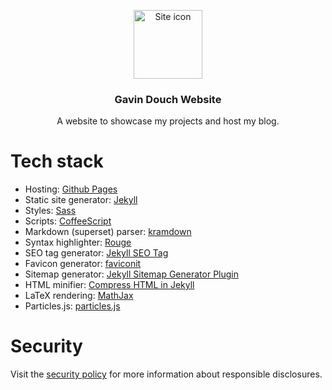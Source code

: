 <p align="center">
    <a href="https://gavindou.ch">
        <img src="https://gavindou.ch/assets/images/favicons/favicon-310.png" alt="Site icon" style="width: 110px; height: 110px;">
    </a>
</p>
<h3 align="center">Gavin Douch Website</h3>
<p align="center">A website to showcase my projects and host my blog.</p>

# Tech stack
- Hosting: [Github Pages](https://pages.github.com)
- Static site generator: [Jekyll](https://jekyllrb.com)
- Styles: [Sass](https://sass-lang.com/documentation/syntax)
- Scripts: [CoffeeScript](https://coffeescript.org)
- Markdown (superset) parser: [kramdown](https://kramdown.gettalong.org)
- Syntax highlighter: [Rouge](http://rouge.jneen.net)
- SEO tag generator: [Jekyll SEO Tag](https://github.com/jekyll/jekyll-seo-tag)
- Favicon generator: [faviconit](http://faviconit.com/en)
- Sitemap generator: [Jekyll Sitemap Generator Plugin](https://github.com/jekyll/jekyll-sitemap)
- HTML minifier: [Compress HTML in Jekyll](http://jch.penibelst.de)
- LaTeX rendering: [MathJax](https://www.mathjax.org)
- Particles.js: [particles.js](https://vincentgarreau.com/particles.js/)

# Security
Visit the [security policy](https://github.com/Coedice/website/security/policy) for more information about responsible disclosures.
